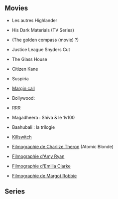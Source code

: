## Movies
- Les autres Highlander
- His Dark Materials (TV Series)
- (The golden compass (movie) ?)
- Justice League Snyders Cut
- The Glass House
- Citizen Kane
- Suspiria
- [Margin call](https://www.imdb.com/title/tt1615147/)
- Bollywood:

- RRR
- Magadheera : Shiva & le 1v100
- Baahubali : la trilogie

- [Killswitch](https://en.wikipedia.org/wiki/Killswitch_(film))
- [Filmographie de Charlize Theron](https://en.wikipedia.org/wiki/Charlize_Theron_filmography) (Atomic Blonde)
- [Filmographie d'Amy Ryan](https://en.wikipedia.org/wiki/Amy_Ryan)
- [Filmographie d'Emilia Clarke](https://en.wikipedia.org/wiki/Emilia_Clarke#Filmography)
- [Filmographie de Margot Robbie](https://en.wikipedia.org/wiki/Margot_Robbie_filmography)
  
## Series

